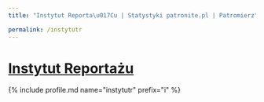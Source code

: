 ```yaml
---
title: "Instytut Reporta\u017Cu | Statystyki patronite.pl | Patromierz"

permalink: /instytutr
---
```


# [Instytut Reportażu](https://patronite.pl/instytutr)

{% include profile.md name="instytutr" prefix="i" %}
